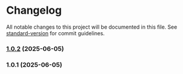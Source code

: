 # Changelog

All notable changes to this project will be documented in this file. See [standard-version](https://github.com/conventional-changelog/standard-version) for commit guidelines.

### [1.0.2](https://github.com/ibudiallo/reqvis/compare/v1.0.1...v1.0.2) (2025-06-05)

### 1.0.1 (2025-06-05)
